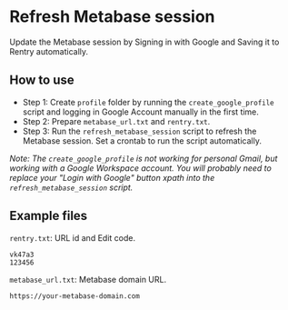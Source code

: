 # Refresh Metabase session
Update the Metabase session by Signing in with Google and Saving it to Rentry automatically.

## How to use
- Step 1: Create `profile` folder by running the `create_google_profile` script and logging in Google Account manually in the first time.
- Step 2: Prepare `metabase_url.txt` and `rentry.txt`.
- Step 3: Run the `refresh_metabase_session` script to refresh the Metabase session. Set a crontab to run the script automatically.

*Note: The `create_google_profile` is not working for personal Gmail, but working with a Google Workspace account. You will probably need to replace your "Login with Google" button xpath into the `refresh_metabase_session` script.*

## Example files
`rentry.txt`: URL id and Edit code.
```text
vk47a3
123456
```

`metabase_url.txt`: Metabase domain URL.
```text
https://your-metabase-domain.com
```